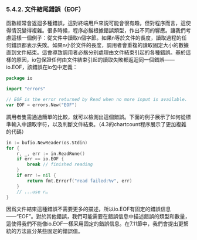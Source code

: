 ### 5.4.2. 文件結尾錯誤（EOF）

函數經常會返迴多種錯誤，這對終端用戶來説可能會很有趣，但對程序而言，這使得情況變得複雜。很多時候，程序必鬚根據錯誤類型，作出不同的響應。讓我們考慮這樣一個例子：從文件中讀取n個字節。如果n等於文件的長度，讀取過程的任何錯誤都表示失敗。如果n小於文件的長度，調用者會重複的讀取固定大小的數據直到文件結束。這會導致調用者必鬚分别處理由文件結束引起的各種錯誤。基於這樣的原因，io包保證任何由文件結束引起的讀取失敗都返迴同一個錯誤——io.EOF，該錯誤在io包中定義：

```Go
package io

import "errors"

// EOF is the error returned by Read when no more input is available.
var EOF = errors.New("EOF")
```

調用者隻需通過簡單的比較，就可以檢測出這個錯誤。下面的例子展示了如何從標準輸入中讀取字符，以及判斷文件結束。（4.3的chartcount程序展示了更加複雜的代碼）

```Go
in := bufio.NewReader(os.Stdin)
for {
	r, _, err := in.ReadRune()
	if err == io.EOF {
		break // finished reading
	}
	if err != nil {
		return fmt.Errorf("read failed:%v", err)
	}
	// ...use r…
}
```

因爲文件結束這種錯誤不需要更多的描述，所以io.EOF有固定的錯誤信息——“EOF”。對於其他錯誤，我們可能需要在錯誤信息中描述錯誤的類型和數量，這使得我們不能像io.EOF一樣采用固定的錯誤信息。在7.11節中，我們會提出更繫統的方法區分某些固定的錯誤值。
